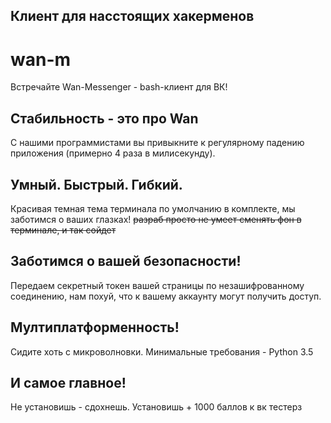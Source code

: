 ## Клиент для насстоящих хакерменов
# wan-m
Встречайте Wan-Messenger - bash-клиент для ВК!
## Стабильность - это про Wan
С нашими программистами вы привыкните к регулярному падению приложения (примерно 4 раза в милисекунду).
## Умный. Быстрый. Гибкий.
Красивая темная тема терминала по умолчанию в комплекте, мы заботимся о ваших глазках! ~~разраб просто не умеет сменять фон в терминале, и так сойдет~~
## Заботимся о вашей безопасности!
Передаем секретный токен вашей страницы по незашифрованному соединению, нам похуй, что к вашему аккаунту могут получить доступ.
## Мултиплатформенность!
Сидите хоть с микроволновки. Минимальные требования - Python 3.5
## И самое главное!
Не установишь - сдохнешь. Установишь + 1000 баллов к вк тестерз
